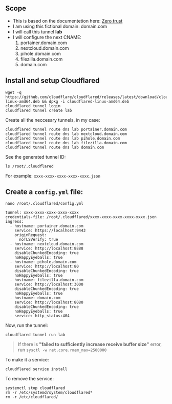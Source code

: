 ## Scope
* This is based on the documentetion here: [Zero trust](https://developers.cloudflare.com/cloudflare-one/connections/connect-apps/install-and-setup/tunnel-guide/local/#set-up-a-tunnel-locally-cli-setup)
* I am using this fictional domain: domain.com
* I will call this tunnel **lab**
* I will configure the next CNAME:
  1. portainer.domain.com
  2. nextcloud.domain.com
  3. pihole.domain.com
  4. filezilla.domain.com
  5. domain.com

## Install and setup Cloudflared
```
wget -q https://github.com/cloudflare/cloudflared/releases/latest/download/cloudflared-linux-amd64.deb && dpkg -i cloudflared-linux-amd64.deb
cloudflared tunnel login
cloudflared tunnel create lab
```
Create all the neccesary tunnels, in my case:
```
cloudflared tunnel route dns lab portainer.domain.com
cloudflared tunnel route dns lab nextcloud.domain.com
cloudflared tunnel route dns lab pihole.domain.com
cloudflared tunnel route dns lab filezilla.domain.com
cloudflared tunnel route dns lab domain.com
```
See the generated tunnel ID:
```
ls /root/.cloudflared
```
For example: `xxxx-xxxx-xxxx-xxxx-xxxx.json`

## Create a `config.yml` file:
`nano /root/.cloudflared/config.yml`
```
tunnel: xxxx-xxxx-xxxx-xxxx-xxxx
credentials-file: /root/.cloudflared/xxxx-xxxx-xxxx-xxxx-xxxx.json
ingress:
  - hostname: portainer.domain.com
    service: https://localhost:9443
    originRequest:
      noTLSVerify: true
  - hostname: nextcloud.domain.com
    service: http://localhost:8888
    disableChunkedEncoding: true
    noHappyEyeballs: true
  - hostname: pihole.domain.com
    service: http://localhost:80
    disableChunkedEncoding: true
    noHappyEyeballs: true
  - hostname: filezilla.domain.com
    service: http://localhost:3000
    disableChunkedEncoding: true
    noHappyEyeballs: true
  - hostname: domain.com
    service: http://localhost:8080
    disableChunkedEncoding: true
    noHappyEyeballs: true
  - service: http_status:404
```
Now, run the tunnel:
```
cloudflared tunnel run lab
```
> If there is **"failed to sufficiently increase receive buffer size"** error, run `sysctl -w net.core.rmem_max=2500000`

To make it a service:
```
cloudflared service install
```
To remove the service:
```
systemctl stop cloudflared
rm -r /etc/systemd/system/cloudflared*
rm -r /etc/cloudflared/
```
